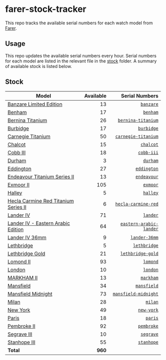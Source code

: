# farer-stock-tracker

This repo tracks the available serial numbers for each watch model from [Farer](https://farer.com).

## Usage

This repo updates the available serial numbers every hour. Serial numbers for each model are listed in the relevant file in the [stock](./stock) folder. A summary of available stock is listed below.

## Stock

| Model | Available | Serial Numbers |
| ----- | --------: | -------------: |
| [Banzare Limited Edition](https://usd.farer.com/products/banzare) | 13 | [`banzare`](./stock/banzare) |
| [Benham](https://usd.farer.com/products/benham) | 17 | [`benham`](./stock/benham) |
| [Bernina Titanium](https://usd.farer.com/products/bernina-titanium) | 26 | [`bernina-titanium`](./stock/bernina-titanium) |
| [Burbidge](https://usd.farer.com/products/burbidge) | 17 | [`burbidge`](./stock/burbidge) |
| [Carnegie Titanium](https://usd.farer.com/products/carnegie-titanium) | 50 | [`carnegie-titanium`](./stock/carnegie-titanium) |
| [Chalcot](https://usd.farer.com/products/chalcot) | 15 | [`chalcot`](./stock/chalcot) |
| [Cobb III](https://usd.farer.com/products/cobb-iii) | 18 | [`cobb-iii`](./stock/cobb-iii) |
| [Durham](https://usd.farer.com/products/durham) | 3 | [`durham`](./stock/durham) |
| [Eddington](https://usd.farer.com/products/eddington) | 27 | [`eddington`](./stock/eddington) |
| [Endeavour Titanium Series II](https://usd.farer.com/products/endeavour) | 13 | [`endeavour`](./stock/endeavour) |
| [Exmoor II](https://usd.farer.com/products/exmoor) | 105 | [`exmoor`](./stock/exmoor) |
| [Halley](https://usd.farer.com/products/halley) | 5 | [`halley`](./stock/halley) |
| [Hecla Carmine Red Titanium Series II](https://usd.farer.com/products/hecla-carmine-red) | 6 | [`hecla-carmine-red`](./stock/hecla-carmine-red) |
| [Lander IV](https://usd.farer.com/products/lander) | 71 | [`lander`](./stock/lander) |
| [Lander IV - Eastern Arabic Edition](https://usd.farer.com/products/eastern-arabic-lander) | 64 | [`eastern-arabic-lander`](./stock/eastern-arabic-lander) |
| [Lander IV 36mm](https://usd.farer.com/products/lander-36mm) | 9 | [`lander-36mm`](./stock/lander-36mm) |
| [Lethbridge](https://usd.farer.com/products/lethbridge) | 5 | [`lethbridge`](./stock/lethbridge) |
| [Lethbridge Gold](https://usd.farer.com/products/lethbridge-gold) | 21 | [`lethbridge-gold`](./stock/lethbridge-gold) |
| [Lomond II](https://usd.farer.com/products/lomond) | 93 | [`lomond`](./stock/lomond) |
| [London](https://usd.farer.com/products/london) | 10 | [`london`](./stock/london) |
| [MARKHAM II](https://usd.farer.com/products/markham) | 13 | [`markham`](./stock/markham) |
| [Mansfield](https://usd.farer.com/products/mansfield) | 34 | [`mansfield`](./stock/mansfield) |
| [Mansfield Midnight](https://usd.farer.com/products/mansfield-midnight) | 73 | [`mansfield-midnight`](./stock/mansfield-midnight) |
| [Milan](https://usd.farer.com/products/milan) | 28 | [`milan`](./stock/milan) |
| [New York](https://usd.farer.com/products/new-york) | 49 | [`new-york`](./stock/new-york) |
| [Paris](https://usd.farer.com/products/paris) | 18 | [`paris`](./stock/paris) |
| [Pembroke II](https://usd.farer.com/products/pembroke) | 92 | [`pembroke`](./stock/pembroke) |
| [Segrave III](https://usd.farer.com/products/segrave) | 10 | [`segrave`](./stock/segrave) |
| [Stanhope III](https://usd.farer.com/products/stanhope) | 55 | [`stanhope`](./stock/stanhope) |
| **Total** | **960** | |
